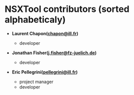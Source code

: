 NSXTool contributors (sorted alphabeticaly)
============================================

* **Laurent Chapon(<chapon@ill.fr>)**

  * developer

* **Jonathan Fisher(<j.fisher@fz-juelich.de>)**

  * developer

* **Eric Pellegrini(<pellegrini@ill.fr>)**

  * project manager
  * developer

